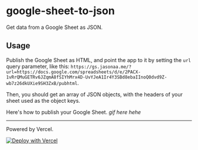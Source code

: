 # google-sheet-to-json

Get data from a Google Sheet as JSON. 

## Usage
Publish the Google Sheet as HTML, and point the app to it by setting the `url` query parameter, like this: `https://gs.jasonaa.me/?url=https://docs.google.com/spreadsheets/d/e/2PACX-1vRrQMuGETRv6JZqmA8fSIYhMrx4D-UvYJeA1Ir4Y3SBd8ebaIInoQ0dvd9Z-wb7z26dkUXie9SH3ZxB/pubhtml`. 

Then, you should get an array of JSON objects, with the headers of your sheet used as the object keys.


Here's how to publish your Google Sheet.
*gif here hehe*

---

Powered by Vercel.

[![Deploy with Vercel](https://vercel.com/button)](https://vercel.com/new/project?template=https://github.com/jasonappah/google-sheet-to-json)
